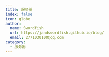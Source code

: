 ```yaml
---
title: 服务器
index: false
icon: globe
author:
  name: Swordfish
  url: https://jandswordfish.github.io/blog/
  email: 2771030100@qq.com
category:
  - 服务器
---
```

<Catalog />
